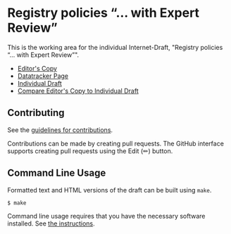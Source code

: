 # Registry policies &#x201C;&#x2026; with Expert Review&#x201D;

This is the working area for the individual Internet-Draft, "Registry policies &#x201C;&#x2026; with Expert Review&#x201D;".

* [Editor's Copy](https://cabo.github.io/with-expert-review/#go.draft-bormann-gendispatch-with-expert-review.html)
* [Datatracker Page](https://datatracker.ietf.org/doc/draft-bormann-gendispatch-with-expert-review)
* [Individual Draft](https://datatracker.ietf.org/doc/html/draft-bormann-gendispatch-with-expert-review)
* [Compare Editor's Copy to Individual Draft](https://cabo.github.io/with-expert-review/#go.draft-bormann-gendispatch-with-expert-review.diff)


## Contributing

See the
[guidelines for contributions](https://github.com/cabo/with-expert-review/blob/main/CONTRIBUTING.md).

Contributions can be made by creating pull requests.
The GitHub interface supports creating pull requests using the Edit (✏) button.


## Command Line Usage

Formatted text and HTML versions of the draft can be built using `make`.

```sh
$ make
```

Command line usage requires that you have the necessary software installed.  See
[the instructions](https://github.com/martinthomson/i-d-template/blob/main/doc/SETUP.md).


